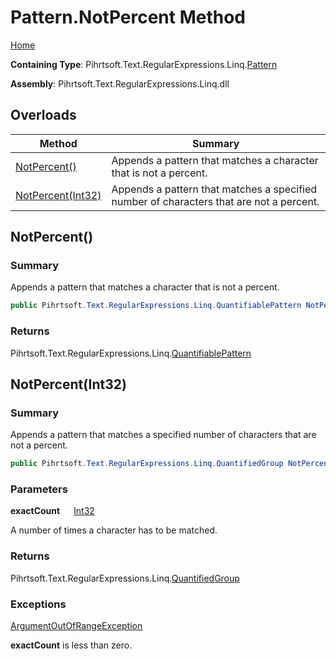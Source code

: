 # Pattern\.NotPercent Method

[Home](../../../../../../README.md)

**Containing Type**: Pihrtsoft\.Text\.RegularExpressions\.Linq\.[Pattern](../README.md)

**Assembly**: Pihrtsoft\.Text\.RegularExpressions\.Linq\.dll

## Overloads

| Method | Summary |
| ------ | ------- |
| [NotPercent()](#Pihrtsoft_Text_RegularExpressions_Linq_Pattern_NotPercent) | Appends a pattern that matches a character that is not a percent\. |
| [NotPercent(Int32)](#Pihrtsoft_Text_RegularExpressions_Linq_Pattern_NotPercent_System_Int32_) | Appends a pattern that matches a specified number of characters that are not a percent\. |

## NotPercent\(\) <a name="Pihrtsoft_Text_RegularExpressions_Linq_Pattern_NotPercent"></a>

### Summary

Appends a pattern that matches a character that is not a percent\.

```csharp
public Pihrtsoft.Text.RegularExpressions.Linq.QuantifiablePattern NotPercent()
```

### Returns

Pihrtsoft\.Text\.RegularExpressions\.Linq\.[QuantifiablePattern](../../QuantifiablePattern/README.md)

## NotPercent\(Int32\) <a name="Pihrtsoft_Text_RegularExpressions_Linq_Pattern_NotPercent_System_Int32_"></a>

### Summary

Appends a pattern that matches a specified number of characters that are not a percent\.

```csharp
public Pihrtsoft.Text.RegularExpressions.Linq.QuantifiedGroup NotPercent(int exactCount)
```

### Parameters

**exactCount** &emsp; [Int32](https://docs.microsoft.com/en-us/dotnet/api/system.int32)

A number of times a character has to be matched\.

### Returns

Pihrtsoft\.Text\.RegularExpressions\.Linq\.[QuantifiedGroup](../../QuantifiedGroup/README.md)

### Exceptions

[ArgumentOutOfRangeException](https://docs.microsoft.com/en-us/dotnet/api/system.argumentoutofrangeexception)

**exactCount** is less than zero\.

